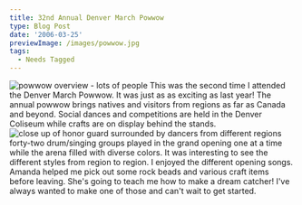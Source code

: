 ```yaml
---
title: 32nd Annual Denver March Powwow
type: Blog Post
date: '2006-03-25'
previewImage: /images/powwow.jpg
tags:
  - Needs Tagged
---
```

![powwow overview - lots of people](/images/20060325-powwow2.jpg) This was the second time I attended the Denver March Powwow. It was just as as exciting as last year! The annual powwow brings natives and visitors from regions as far as Canada and beyond. Social dances and competitions are held in the Denver Coliseum while crafts are on display behind the stands. ![close up of honor guard surrounded by dancers from different regions](/images/20060325-powwow1.jpg) forty-two drum/singing groups played in the grand opening one at a time while the arena filled with diverse colors. It was interesting to see the different styles from region to region. I enjoyed the different opening songs. Amanda helped me pick out some rock beads and various craft items before leaving. She's going to teach me how to make a dream catcher! I've always wanted to make one of those and can't wait to get started.
